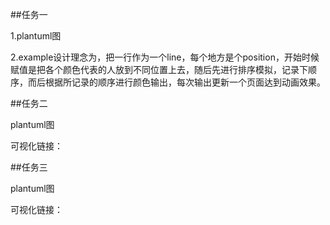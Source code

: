 ##任务一

1.plantuml图

2.example设计理念为，把一行作为一个line，每个地方是个position，开始时候赋值是把各个颜色代表的人放到不同位置上去，随后先进行排序模拟，记录下顺序，而后根据所记录的顺序进行颜色输出，每次输出更新一个页面达到动画效果。


##任务二

plantuml图

可视化链接：

##任务三

plantuml图

可视化链接：
